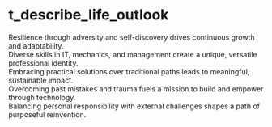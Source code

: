 # t_describe_life_outlook

Resilience through adversity and self-discovery drives continuous growth and adaptability.  
Diverse skills in IT, mechanics, and management create a unique, versatile professional identity.  
Embracing practical solutions over traditional paths leads to meaningful, sustainable impact.  
Overcoming past mistakes and trauma fuels a mission to build and empower through technology.  
Balancing personal responsibility with external challenges shapes a path of purposeful reinvention.

